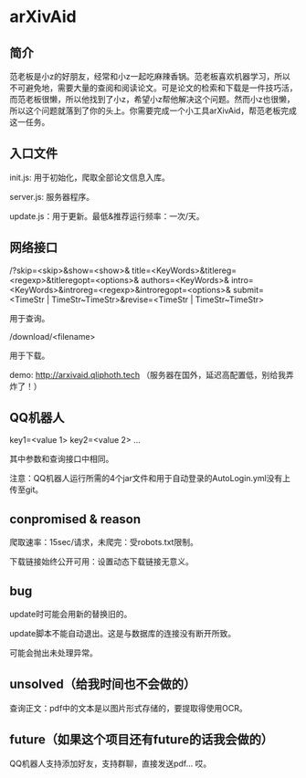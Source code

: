 # arXivAid

## 简介

范老板是小z的好朋友，经常和小z一起吃麻辣香锅。范老板喜欢机器学习，所以不可避免地，需要大量的查阅和阅读论文。可是论文的检索和下载是一件技巧活，而范老板很懒，所以他找到了小z，希望小z帮他解决这个问题。然而小z也很懒，所以这个问题就落到了你的头上。你需要完成一个小工具arXivAid，帮范老板完成这一任务。  

## 入口文件

init.js: 用于初始化，爬取全部论文信息入库。

server.js: 服务器程序。

update.js：用于更新。最低&推荐运行频率：一次/天。

## 网络接口

/?skip=\<skip\>&show=\<show\>&
title=\<KeyWords\>&titlereg=\<regexp\>&titleregopt=\<options\>&
authors=\<KeyWords\>&
intro=\<KeyWords\>&introreg=\<regexp\>&introregopt=\<options\>&
submit=\<TimeStr | TimeStr\~TimeStr\>&revise=\<TimeStr | TimeStr\~TimeStr\>

用于查询。

/download/\<filename\>

用于下载。

demo: http://arxivaid.qliphoth.tech （服务器在国外，延迟高配置低，别给我弄炸了！）

## QQ机器人

key1=\<value 1\>
key2=\<value 2\>
...

其中参数和查询接口中相同。

注意：QQ机器人运行所需的4个jar文件和用于自动登录的AutoLogin.yml没有上传至git。

## conpromised & reason

爬取速率：15sec/请求，未爬完：受robots.txt限制。

下载链接始终公开可用：设置动态下载链接无意义。

## bug

update时可能会用新的替换旧的。

update脚本不能自动退出。这是与数据库的连接没有断开所致。

可能会抛出未处理异常。

## unsolved（给我时间也不会做的）

查询正文：pdf中的文本是以图片形式存储的，要提取得使用OCR。

## future（如果这个项目还有future的话我会做的）

QQ机器人支持添加好友，支持群聊，直接发送pdf... 哎。
